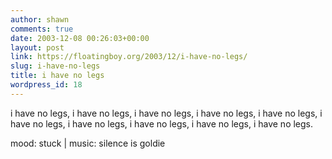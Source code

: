 ```yaml
---
author: shawn
comments: true
date: 2003-12-08 00:26:03+00:00
layout: post
link: https://floatingboy.org/2003/12/i-have-no-legs/
slug: i-have-no-legs
title: i have no legs
wordpress_id: 18
---
```


i have no legs, i have no legs, i have no legs, i have no legs, i have no legs, i have no legs, i have no legs, i have no legs, i have no legs, i have no legs.

mood: stuck | music: silence is goldie
